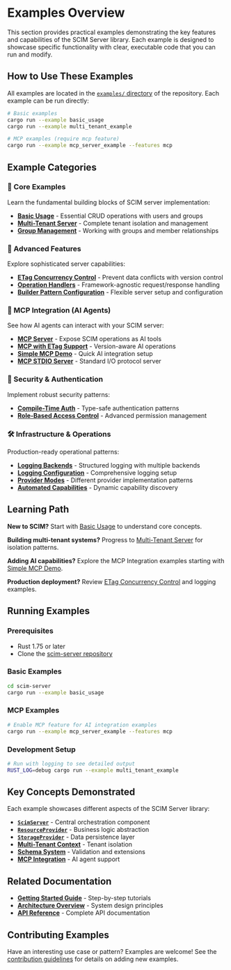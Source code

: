 # Examples Overview

This section provides practical examples demonstrating the key features and capabilities of the SCIM Server library. Each example is designed to showcase specific functionality with clear, executable code that you can run and modify.

## How to Use These Examples

All examples are located in the [`examples/` directory](https://github.com/pukeko37/scim-server/tree/main/examples) of the repository. Each example can be run directly:

```bash
# Basic examples
cargo run --example basic_usage
cargo run --example multi_tenant_example

# MCP examples (require mcp feature)
cargo run --example mcp_server_example --features mcp
```

## Example Categories

### 🚀 Core Examples
Learn the fundamental building blocks of SCIM server implementation:

- **[Basic Usage](./basic-usage.md)** - Essential CRUD operations with users and groups
- **[Multi-Tenant Server](./multi-tenant.md)** - Complete tenant isolation and management 
- **[Group Management](./group-management.md)** - Working with groups and member relationships

### 🔧 Advanced Features
Explore sophisticated server capabilities:

- **[ETag Concurrency Control](./etag-concurrency.md)** - Prevent data conflicts with version control
- **[Operation Handlers](./operation-handlers.md)** - Framework-agnostic request/response handling
- **[Builder Pattern Configuration](./builder-pattern.md)** - Flexible server setup and configuration

### 🤖 MCP Integration (AI Agents)
See how AI agents can interact with your SCIM server:

- **[MCP Server](./mcp-server.md)** - Expose SCIM operations as AI tools
- **[MCP with ETag Support](./mcp-etag.md)** - Version-aware AI operations
- **[Simple MCP Demo](./simple-mcp-demo.md)** - Quick AI integration setup
- **[MCP STDIO Server](./mcp-stdio-server.md)** - Standard I/O protocol server

### 🔐 Security & Authentication
Implement robust security patterns:

- **[Compile-Time Auth](./compile-time-auth.md)** - Type-safe authentication patterns
- **[Role-Based Access Control](./rbac.md)** - Advanced permission management

### 🛠️ Infrastructure & Operations
Production-ready operational patterns:

- **[Logging Backends](./logging-backends.md)** - Structured logging with multiple backends
- **[Logging Configuration](./logging-setup.md)** - Comprehensive logging setup
- **[Provider Modes](./provider-modes.md)** - Different provider implementation patterns
- **[Automated Capabilities](./automated-capabilities.md)** - Dynamic capability discovery

## Learning Path

**New to SCIM?** Start with [Basic Usage](./basic-usage.md) to understand core concepts.

**Building multi-tenant systems?** Progress to [Multi-Tenant Server](./multi-tenant.md) for isolation patterns.

**Adding AI capabilities?** Explore the MCP Integration examples starting with [Simple MCP Demo](./simple-mcp-demo.md).

**Production deployment?** Review [ETag Concurrency Control](./etag-concurrency.md) and logging examples.

## Running Examples

### Prerequisites
- Rust 1.75 or later
- Clone the [scim-server repository](https://github.com/pukeko37/scim-server)

### Basic Examples
```bash
cd scim-server
cargo run --example basic_usage
```

### MCP Examples
```bash
# Enable MCP feature for AI integration examples
cargo run --example mcp_server_example --features mcp
```

### Development Setup
```bash
# Run with logging to see detailed output
RUST_LOG=debug cargo run --example multi_tenant_example
```

## Key Concepts Demonstrated

Each example showcases different aspects of the SCIM Server library:

- **[`ScimServer`](https://docs.rs/scim-server/latest/scim_server/struct.ScimServer.html)** - Central orchestration component
- **[`ResourceProvider`](https://docs.rs/scim-server/latest/scim_server/trait.ResourceProvider.html)** - Business logic abstraction
- **[`StorageProvider`](https://docs.rs/scim-server/latest/scim_server/storage/trait.StorageProvider.html)** - Data persistence layer
- **[Multi-Tenant Context](https://docs.rs/scim-server/latest/scim_server/struct.TenantContext.html)** - Tenant isolation
- **[Schema System](https://docs.rs/scim-server/latest/scim_server/schema/index.html)** - Validation and extensions
- **[MCP Integration](https://docs.rs/scim-server/latest/scim_server/mcp_integration/index.html)** - AI agent support

## Related Documentation

- **[Getting Started Guide](../getting-started/first-server.md)** - Step-by-step tutorials
- **[Architecture Overview](../architecture.md)** - System design principles  
- **[API Reference](https://docs.rs/scim-server/latest/scim_server/)** - Complete API documentation

## Contributing Examples

Have an interesting use case or pattern? Examples are welcome! See the [contribution guidelines](https://github.com/pukeko37/scim-server/blob/main/CONTRIBUTING.md) for details on adding new examples.